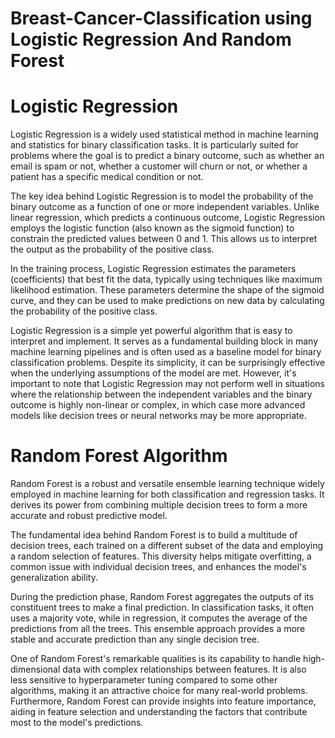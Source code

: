 # Breast-Cancer-Classification using Logistic Regression And Random Forest

# Logistic Regression
Logistic Regression is a widely used statistical method in machine learning and statistics for binary classification tasks. It is particularly suited for problems where the goal is to predict a binary outcome, such as whether an email is spam or not, whether a customer will churn or not, or whether a patient has a specific medical condition or not.

The key idea behind Logistic Regression is to model the probability of the binary outcome as a function of one or more independent variables. Unlike linear regression, which predicts a continuous outcome, Logistic Regression employs the logistic function (also known as the sigmoid function) to constrain the predicted values between 0 and 1. This allows us to interpret the output as the probability of the positive class.

In the training process, Logistic Regression estimates the parameters (coefficients) that best fit the data, typically using techniques like maximum likelihood estimation. These parameters determine the shape of the sigmoid curve, and they can be used to make predictions on new data by calculating the probability of the positive class.

Logistic Regression is a simple yet powerful algorithm that is easy to interpret and implement. It serves as a fundamental building block in many machine learning pipelines and is often used as a baseline model for binary classification problems. Despite its simplicity, it can be surprisingly effective when the underlying assumptions of the model are met. However, it's important to note that Logistic Regression may not perform well in situations where the relationship between the independent variables and the binary outcome is highly non-linear or complex, in which case more advanced models like decision trees or neural networks may be more appropriate.

# Random Forest Algorithm

Random Forest is a robust and versatile ensemble learning technique widely employed in machine learning for both classification and regression tasks. It derives its power from combining multiple decision trees to form a more accurate and robust predictive model.

The fundamental idea behind Random Forest is to build a multitude of decision trees, each trained on a different subset of the data and employing a random selection of features. This diversity helps mitigate overfitting, a common issue with individual decision trees, and enhances the model's generalization ability.

During the prediction phase, Random Forest aggregates the outputs of its constituent trees to make a final prediction. In classification tasks, it often uses a majority vote, while in regression, it computes the average of the predictions from all the trees. This ensemble approach provides a more stable and accurate prediction than any single decision tree.

One of Random Forest's remarkable qualities is its capability to handle high-dimensional data with complex relationships between features. It is also less sensitive to hyperparameter tuning compared to some other algorithms, making it an attractive choice for many real-world problems. Furthermore, Random Forest can provide insights into feature importance, aiding in feature selection and understanding the factors that contribute most to the model's predictions.



